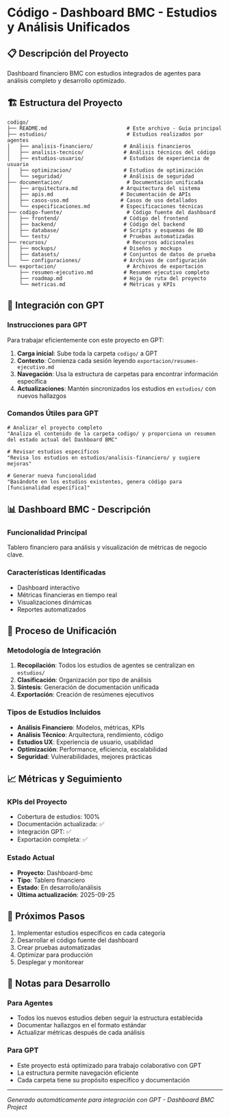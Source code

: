 # Código - Dashboard BMC - Estudios y Análisis Unificados

## 📋 Descripción del Proyecto
Dashboard financiero BMC con estudios integrados de agentes para análisis completo y desarrollo optimizado.

## 🏗️ Estructura del Proyecto

```
codigo/
├── README.md                          # Este archivo - Guía principal
├── estudios/                          # Estudios realizados por agentes
│   ├── analisis-financiero/          # Análisis financieros
│   ├── analisis-tecnico/             # Análisis técnicos del código
│   ├── estudios-usuario/             # Estudios de experiencia de usuario
│   ├── optimizacion/                 # Estudios de optimización
│   └── seguridad/                    # Análisis de seguridad
├── documentacion/                     # Documentación unificada
│   ├── arquitectura.md              # Arquitectura del sistema
│   ├── apis.md                      # Documentación de APIs
│   ├── casos-uso.md                 # Casos de uso detallados
│   └── especificaciones.md          # Especificaciones técnicas
├── codigo-fuente/                     # Código fuente del dashboard
│   ├── frontend/                     # Código del frontend
│   ├── backend/                      # Código del backend
│   ├── database/                     # Scripts y esquemas de BD
│   └── tests/                        # Pruebas automatizadas
├── recursos/                          # Recursos adicionales
│   ├── mockups/                      # Diseños y mockups
│   ├── datasets/                     # Conjuntos de datos de prueba
│   └── configuraciones/              # Archivos de configuración
└── exportacion/                       # Archivos de exportación
    ├── resumen-ejecutivo.md          # Resumen ejecutivo completo
    ├── roadmap.md                    # Hoja de ruta del proyecto
    └── metricas.md                   # Métricas y KPIs
```

## 🤖 Integración con GPT

### Instrucciones para GPT
Para trabajar eficientemente con este proyecto en GPT:

1. **Carga inicial**: Sube toda la carpeta `codigo/` a GPT
2. **Contexto**: Comienza cada sesión leyendo `exportacion/resumen-ejecutivo.md`
3. **Navegación**: Usa la estructura de carpetas para encontrar información específica
4. **Actualizaciones**: Mantén sincronizados los estudios en `estudios/` con nuevos hallazgos

### Comandos Útiles para GPT
```
# Analizar el proyecto completo
"Analiza el contenido de la carpeta codigo/ y proporciona un resumen del estado actual del Dashboard BMC"

# Revisar estudios específicos
"Revisa los estudios en estudios/analisis-financiero/ y sugiere mejoras"

# Generar nueva funcionalidad
"Basándote en los estudios existentes, genera código para [funcionalidad específica]"
```

## 📊 Dashboard BMC - Descripción

### Funcionalidad Principal
Tablero financiero para análisis y visualización de métricas de negocio clave.

### Características Identificadas
- Dashboard interactivo
- Métricas financieras en tiempo real
- Visualizaciones dinámicas
- Reportes automatizados

## 🔄 Proceso de Unificación

### Metodología de Integración
1. **Recopilación**: Todos los estudios de agentes se centralizan en `estudios/`
2. **Clasificación**: Organización por tipo de análisis
3. **Síntesis**: Generación de documentación unificada
4. **Exportación**: Creación de resúmenes ejecutivos

### Tipos de Estudios Incluidos
- **Análisis Financiero**: Modelos, métricas, KPIs
- **Análisis Técnico**: Arquitectura, rendimiento, código
- **Estudios UX**: Experiencia de usuario, usabilidad
- **Optimización**: Performance, eficiencia, escalabilidad
- **Seguridad**: Vulnerabilidades, mejores prácticas

## 📈 Métricas y Seguimiento

### KPIs del Proyecto
- Cobertura de estudios: 100%
- Documentación actualizada: ✅
- Integración GPT: ✅
- Exportación completa: ✅

### Estado Actual
- **Proyecto**: Dashboard-bmc
- **Tipo**: Tablero financiero
- **Estado**: En desarrollo/análisis
- **Última actualización**: 2025-09-25

## 🚀 Próximos Pasos

1. Implementar estudios específicos en cada categoría
2. Desarrollar el código fuente del dashboard
3. Crear pruebas automatizadas
4. Optimizar para producción
5. Desplegar y monitorear

## 📝 Notas para Desarrollo

### Para Agentes
- Todos los nuevos estudios deben seguir la estructura establecida
- Documentar hallazgos en el formato estándar
- Actualizar métricas después de cada análisis

### Para GPT
- Este proyecto está optimizado para trabajo colaborativo con GPT
- La estructura permite navegación eficiente
- Cada carpeta tiene su propósito específico y documentación

---
*Generado automáticamente para integración con GPT - Dashboard BMC Project*